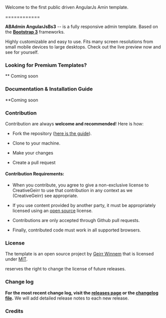 Welcome to the first public driven AngularJs Amin template.

============

  
  

**ABAdmin AngularJsBs3** -- is a fully responsive admin template. Based on the **[Bootstrap 3](https://github.com/twbs/bootstrap)** frameworks.

Highly customizable and easy to use. Fits many screen resolutions from small mobile devices to large desktops. Check out the live preview now and see for yourself.

  

### Looking for Premium Templates?

** Coming soon

  

### Documentation & Installation Guide

**Coming soon

  
  

### Contribution

Contribution are always **welcome and recommended**! Here is how:

  

- Fork the repository ([here is the guide](https://help.github.com/articles/fork-a-repo/)).

- Clone to your machine.

- Make your changes

- Create a pull request

  

#### Contribution Requirements:

  

- When you contribute, you agree to give a non-exclusive license to CreativeGeirr to use that contribution in any context as we (CreativeGeirr) see appropriate.

- If you use content provided by another party, it must be appropriately licensed using an [open source](http://opensource.org/licenses) license.

- Contributions are only accepted through Github pull requests.

- Finally, contributed code must work in all supported browsers.

  

### License

The template is an open source project by [Geirr Winnem](mailto:gwinnem@gmail.com?subject=angularjsbs3free) that is licensed under [MIT](http://opensource.org/licenses/MIT).

reserves the right to change the license of future releases.

  

### Change log

**For the most recent change log, visit the [releases page](https://github.com/gwinnem/angularjsbs3/releases) or the [changelog file](https://github.com/gwinnem/angularjsbs3/blob/master/changelog.md).** We will add detailed release notes to each new release.

  

### Credits